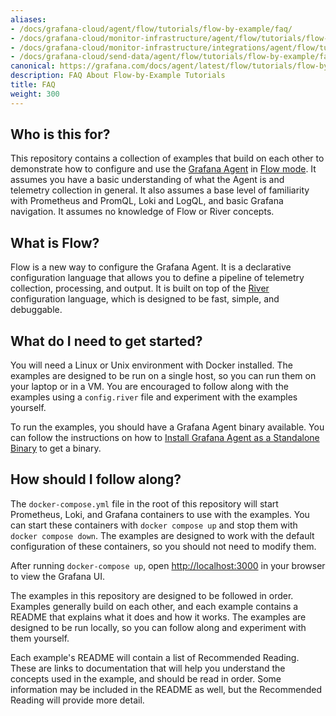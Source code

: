 ```yaml
---
aliases:
- /docs/grafana-cloud/agent/flow/tutorials/flow-by-example/faq/
- /docs/grafana-cloud/monitor-infrastructure/agent/flow/tutorials/flow-by-example/faq/
- /docs/grafana-cloud/monitor-infrastructure/integrations/agent/flow/tutorials/flow-by-example/faq/
- /docs/grafana-cloud/send-data/agent/flow/tutorials/flow-by-example/faq/
canonical: https://grafana.com/docs/agent/latest/flow/tutorials/flow-by-example/faq/
description: FAQ About Flow-by-Example Tutorials
title: FAQ
weight: 300
---
```


## Who is this for?

This repository contains a collection of examples that build on each other to demonstrate how to configure and use the [Grafana Agent](https://grafana.com/docs/agent/latest/) in [Flow mode](https://grafana.com/docs/agent/latest/flow/). It assumes you have a basic understanding of what the Agent is and telemetry collection in general. It also assumes a base level of familiarity with Prometheus and PromQL, Loki and LogQL, and basic Grafana navigation. It assumes no knowledge of Flow or River concepts.

## What is Flow?

Flow is a new way to configure the Grafana Agent. It is a declarative configuration language that allows you to define a pipeline of telemetry collection, processing, and output. It is built on top of the [River](https://github.com/grafana/river) configuration language, which is designed to be fast, simple, and debuggable.

## What do I need to get started?

You will need a Linux or Unix environment with Docker installed. The examples are designed to be run on a single host, so you can run them on your laptop or in a VM. You are encouraged to follow along with the examples using a `config.river` file and experiment with the examples yourself.

To run the examples, you should have a Grafana Agent binary available. You can follow the instructions on how to [Install Grafana Agent as a Standalone Binary](https://grafana.com/docs/agent/latest/flow/setup/install/binary/#install-grafana-agent-in-flow-mode-as-a-standalone-binary) to get a binary.

## How should I follow along?

The `docker-compose.yml` file in the root of this repository will start Prometheus, Loki, and Grafana containers to use with the examples. You can start these containers with `docker compose up` and stop them with `docker compose down`. The examples are designed to work with the default configuration of these containers, so you should not need to modify them.

After running `docker-compose up`, open [http://localhost:3000](http://localhost:3000) in your browser to view the Grafana UI.

The examples in this repository are designed to be followed in order. Examples generally build on each other, and each example contains a README that explains what it does and how it works. The examples are designed to be run locally, so you can follow along and experiment with them yourself.

Each example's README will contain a list of Recommended Reading. These are links to documentation that will help you understand the concepts used in the example, and should be read in order. Some information may be included in the README as well, but the Recommended Reading will provide more detail.